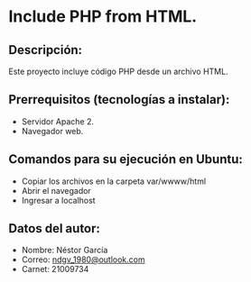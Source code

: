 # Include PHP from HTML.

## Descripción:
Este proyecto incluye código PHP desde un archivo HTML.

## Prerrequisitos (tecnologías a instalar):
- Servidor Apache 2.
- Navegador web.

## Comandos para su ejecución en Ubuntu:
- Copiar los archivos en la carpeta var/wwww/html
- Abrir el navegador
- Ingresar a localhost

## Datos del autor:
- Nombre: Néstor García
- Correo: ndgv_1980@outlook.com
- Carnet: 21009734
